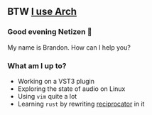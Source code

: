## BTW [I use Arch](https://github.com/brandonwkipp/btw-i-use-arch)

### Good evening Netizen 👋
My name is Brandon. How can I help you?

### What am I up to?
- Working on a VST3 plugin
- Exploring the state of audio on Linux
- Using `vim` quite a lot
- Learning `rust` by rewriting [reciprocator](https://github.com/brandonwkipp/reciprocator) in it
